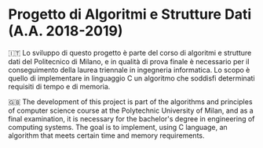 # Progetto di Algoritmi e Strutture Dati (A.A. 2018-2019)
:it: Lo sviluppo di questo progetto è parte del corso di algoritmi e strutture dati del Politecnico di Milano, e in qualità di prova finale è necessario per il conseguimento della laurea triennale in ingegneria informatica.
Lo scopo è quello di implementare in linguaggio C un algoritmo che soddisfi determinati requisiti di tempo e di memoria.

:uk: The development of this project is part of the algorithms and principles of computer science course at the Polytechnic University of Milan, and as a final examination, it is necessary for the bachelor's degree in engineering of computing systems. The goal is to implement, using C language, an algorithm that meets certain time and memory requirements.
